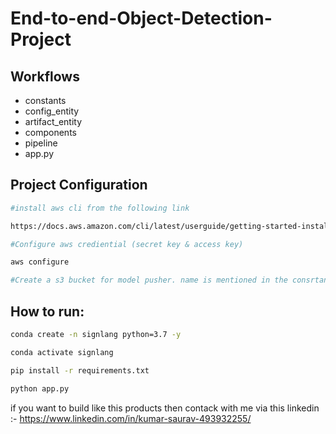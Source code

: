 # End-to-end-Object-Detection-Project


## Workflows

- constants
- config_entity
- artifact_entity
- components
- pipeline
- app.py




## Project Configuration

```bash
#install aws cli from the following link

https://docs.aws.amazon.com/cli/latest/userguide/getting-started-install.html
```

```bash
#Configure aws crediential (secret key & access key)

aws configure
```


```bash
#Create a s3 bucket for model pusher. name is mentioned in the consrtant

```



## How to run:

```bash
conda create -n signlang python=3.7 -y
```

```bash
conda activate signlang
```

```bash
pip install -r requirements.txt
```

```bash
python app.py
```
if you want to build like this products then contack with me via this linkedin :- https://www.linkedin.com/in/kumar-saurav-493932255/



